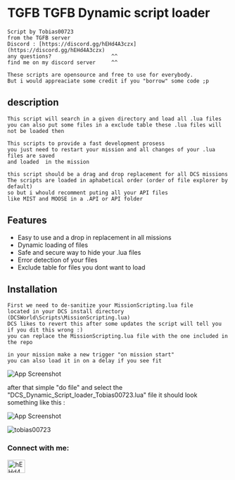 # TGFB TGFB Dynamic script loader

    Script by Tobias00723
    from the TGFB server
    Discord : [https://discord.gg/hEHd4A3czx](https://discord.gg/hEHd4A3czx)
    any questions?                   ^^
    find me on my discord server     ^^

    These scripts are opensource and free to use for everybody.
    But i would appreaciate some credit if you "borrow" some code ;p


## description 
    This script will search in a given directory and load all .lua files
    you can also put some files in a exclude table these .lua files will not be loaded then

    This scripts to provide a fast development prosess
    you just need to restart your mission and all changes of your .lua files are saved 
    and loaded  in the mission

    this script should be a drag and drop replacement for all DCS missions
    The scripts are loaded in aphabetical order (order of file explorer by default)
    so but i whould recomment puting all your API files
    like MIST and MOOSE in a .API or API folder
## Features

- Easy to use and a drop in replacement in all missions
- Dynamic loading of files
- Safe and secure way to hide your .lua files
- Error detection of your files
- Exclude table for files you dont want to load


## Installation

    First we need to de-sanitize your MissionScripting.lua file
    located in your DCS install directory (DCSWorld\Scripts\MissionScripting.lua)
    DCS likes to revert this after some updates the script will tell you if you dit this wrong :)
    you can replace the MissionScripting.lua file with the one included in the repo

    in your mission make a new trigger "on mission start" 
    you can also load it in on a delay if you see fit

![App Screenshot](https://cdn.discordapp.com/attachments/1006176514896826489/1200928050800504932/image.png?ex=65c7f667&is=65b58167&hm=6fe7a4b5954bb0bcde12642a601c1fe8b06be83f54e44e3571d027c6d9231a81&)

after that simple "do file" and select the "DCS_Dynamic_Script_loader_Tobias00723.lua" file
it should look something like this : 

![App Screenshot](https://cdn.discordapp.com/attachments/1006176514896826489/1200928830060253304/image.png?ex=65c7f721&is=65b58221&hm=0133aebf6fe631179bc1b6fe5fe0bc4d9e65252f3a17cf642d27fe68990a4af9&)

    

<p align="left"> <img src="https://komarev.com/ghpvc/?username=tobias00723&label=Profile%20views&color=0e75b6&style=flat" alt="tobias00723" /> </p>

<h3 align="left">Connect with me:</h3>
<p align="left">
<a href="https://discord.gg/hEHd4A3czx" target="blank"><img align="center" src="https://raw.githubusercontent.com/rahuldkjain/github-profile-readme-generator/master/src/images/icons/Social/discord.svg" alt="hEHd4A3czx" height="30" width="40" /></a>
</p>
